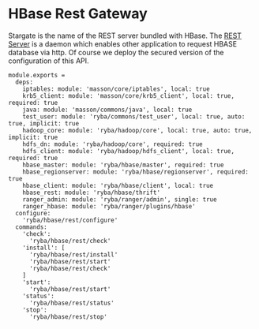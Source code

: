 
# HBase Rest Gateway
Stargate is the name of the REST server bundled with HBase.
The [REST Server](http://wiki.apache.org/hadoop/Hbase/Stargate) is a daemon which enables other application to request HBASE database via http.
Of course we deploy the secured version of the configuration of this API.

    module.exports =
      deps:
        iptables: module: 'masson/core/iptables', local: true
        krb5_client: module: 'masson/core/krb5_client', local: true, required: true
        java: module: 'masson/commons/java', local: true
        test_user: module: 'ryba/commons/test_user', local: true, auto: true, implicit: true
        hadoop_core: module: 'ryba/hadoop/core', local: true, auto: true, implicit: true
        hdfs_dn: module: 'ryba/hadoop/core', required: true
        hdfs_client: module: 'ryba/hadoop/hdfs_client', local: true, required: true
        hbase_master: module: 'ryba/hbase/master', required: true
        hbase_regionserver: module: 'ryba/hbase/regionserver', required: true
        hbase_client: module: 'ryba/hbase/client', local: true
        hbase_rest: module: 'ryba/hbase/thrift'
        ranger_admin: module: 'ryba/ranger/admin', single: true
        ranger_hbase: module: 'ryba/ranger/plugins/hbase'
      configure:
        'ryba/hbase/rest/configure'
      commands:
        'check':
          'ryba/hbase/rest/check'
        'install': [
          'ryba/hbase/rest/install'
          'ryba/hbase/rest/start'
          'ryba/hbase/rest/check'
        ]
        'start':
          'ryba/hbase/rest/start'
        'status':
          'ryba/hbase/rest/status'
        'stop':
          'ryba/hbase/rest/stop'
